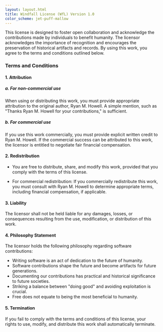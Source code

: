 ```yaml
---
layout: layout.html
title: Windfall License (WfL) Version 1.0
color_scheme: jet-puff-mallow
---
```



This license is designed to foster open collaboration and acknowledge the contributions made by individuals to benefit humanity. The licensor acknowledges the importance of recognition and encourages the preservation of historical artifacts and records. By using this work, you agree to the terms and conditions outlined below.

### Terms and Conditions

#### 1. Attribution

##### a. For non-commercial use

When using or distributing this work, you must provide appropriate attribution to the original author, Ryan M. Howell. A simple mention, such as "Thanks Ryan M. Howell for your contributions," is sufficient.

##### b. For commercial use

If you use this work commercially, you must provide explicit written credit to Ryan M. Howell. If the commercial success can be attributed to this work, the licensor is entitled to negotiate fair financial compensation.

#### 2. Redistribution

- You are free to distribute, share, and modify this work, provided that you comply with the terms of this license.

- For commercial redistribution: If you commercially redistribute this work, you must consult with Ryan M. Howell to determine appropriate terms, including financial compensation, if applicable.

#### 3. Liability

The licensor shall not be held liable for any damages, losses, or consequences resulting from the use, modification, or distribution of this work.

#### 4. Philosophy Statement

The licensor holds the following philosophy regarding software contributions:

- Writing software is an act of dedication to the future of humanity.
- Software contributions shape the future and become artifacts for future generations.
- Documenting our contributions has practical and historical significance to future societies.
- Striking a balance between "doing good" and avoiding exploitation is crucial.
- Free does not equate to being the most beneficial to humanity.

#### 5. Termination

If you fail to comply with the terms and conditions of this license, your rights to use, modify, and distribute this work shall automatically terminate.
